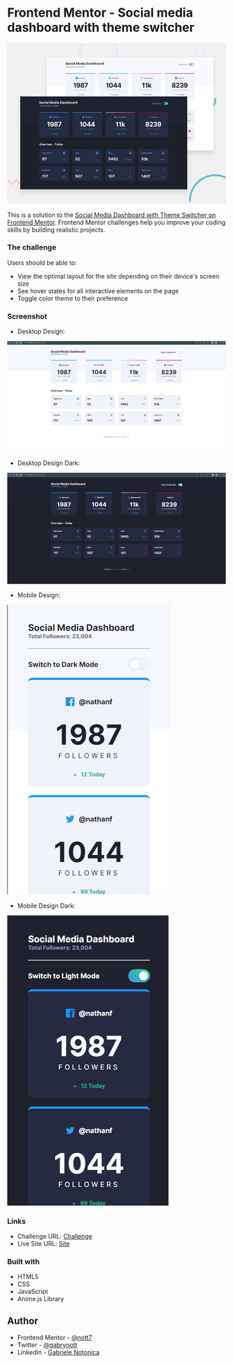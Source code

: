 # Frontend Mentor - Social media dashboard with theme switcher

![Design preview for the Social media dashboard with theme switcher coding challenge](./design/desktop-preview.jpg)

This is a solution to the [Social Media Dashboard with Theme Switcher on Frontend Mentor](https://www.frontendmentor.io/challenges/social-media-dashboard-with-theme-switcher-6oY8ozp_H). Frontend Mentor challenges help you improve your coding skills by building realistic projects. 


### The challenge

Users should be able to:

- View the optimal layout for the site depending on their device's screen size
- See hover states for all interactive elements on the page
- Toggle color theme to their preference

### Screenshot
- Desktop Design:

![](./screenshots/desktop-design.png)

- Desktop Design Dark:

![](./screenshots/desktop-design-dark.png)

- Mobile Design:

![](./screenshots/mobile-design.png)

- Mobile Design Dark:

![](./screenshots/mobile-design-dark.png)







### Links

- Challenge URL: [Challenge](https://www.frontendmentor.io/challenges/social-media-dashboard-with-theme-switcher-6oY8ozp_H)
- Live Site URL: [Site](https://social-media-dashboard-nott7.netlify.app/)


### Built with

- HTML5 
- CSS
- JavaScript
- Anime.js Library

## Author
- Frontend Mentor - [@nott7](https://www.frontendmentor.io/profile/nott7)
- Twitter - [@gabrynott](https://www.twitter.com/gabrynott)
- LinkedIn - [Gabriele Notonica](https://www.linkedin.com/in/gabriele-notonica-a28080253/)
